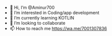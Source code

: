 - 👋 Hi, I’m @Aminur700
- 👀 I’m interested in Coding/app development 
- 🌱 I’m currently learning KOTLIN 
- 💞️ I’m looking to collaborate 
- 📫 How to reach me https://wa.me/7001307836

<!---
Aminur700/Aminur700 is a ✨ special ✨ repository because its `README.md` (this file) appears on your GitHub profile.
You can click the Preview link to take a look at your changes.
--->
